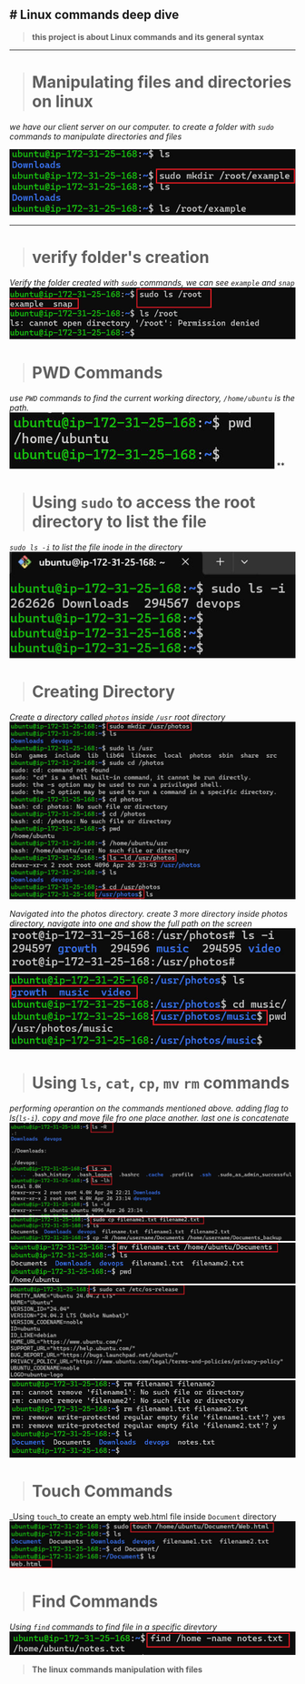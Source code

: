 **# Linux commands deep dive**
---

>**this project is about Linux commands and its general syntax**

----
># **Manipulating files and directories on linux**

_we have our client server on our computer. to create a folder with `sudo` commands to manipulate directories and files_

![folder example created](./img/2.%20sudo%20worked.jpg)

-----
># **verify folder's creation**

_Verify the folder created with `sudo` commands, we can see `example` and `snap`_
![verify](./img/3.%20list%20dir.jpg)


># **PWD Commands**

_use `PWD` commands to find the current working directory, `/home/ubuntu` is the path._
![home directory](./img/4.%20pwd.jpg)
**

>#  **Using `sudo` to access the root directory to list the file**
_`sudo ls -i` to list the file inode in the directory_
![created](./img/5%20ls%20-i.jpg)


>#  **Creating Directory**
_Create a directory called `photos` inside `/usr` root directory_
![mkdir](./img/6.%20photo.jpg)

_Navigated into the photos directory. create 3 more directory inside photos directory, navigate into one and show the full path on the screen_
![create 3 other](./img/7.%20photo%20file.jpg)
![create 3 other](./img/8%20in%20music.jpg)

>#  **Using `ls`, `cat`, `cp`, `mv` `rm` commands**

_performing operantion on the commands mentioned above. adding flag to ls(`ls-i`). copy and move file fro one place another. last one is concatenate_
![ls](./img/9%20ls.jpg)
![ls](./img/10%20cp.jpg)
![ls](./img/11%20mv.jpg)
![ls](./img/cat.jpg)
![ls](./img/rm%20,,.jpg)


># Touch Commands
_Using `touch`_to create an empty web.html file inside `Document` directory 
![web.html](./img/12.%20touch%20wweb.jpg)

>#  **Find Commands**
_Using `find` commands to find file in a specific direvtory_
![file](./img/13%20find.jpg)


>**The linux commands manipulation with files**
